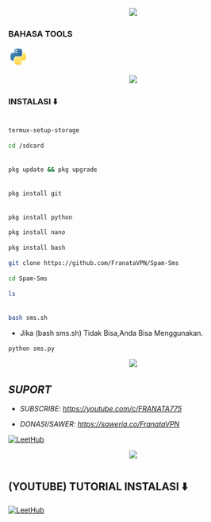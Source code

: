 <p align="center">

<img src="https://readme-typing-svg.herokuapp.com?color=000000&center=true&vCenter=true&multiline=true&height=85&lines=𝙃𝙚𝙡𝙡𝙤,+𝙬𝙚𝙡𝙘𝙤𝙢𝙚;𝗜𝗻𝘁𝗿𝗼𝗱𝘂𝗰𝗲+𝗠𝘆+𝗡𝗮𝗺𝗲+𝘍775;𝗦𝘂𝗯𝘀𝗰𝗿𝗶𝗯𝗲+𝘁𝗼+𝗬𝗼𝘂𝗧𝘂𝗯𝗲+𝘍𝘳𝘢𝘯𝘢𝘵𝘢775">


<h3 align="left">BAHASA TOOLS</h3>
    <a href="https://www.python.org" target="_blank" rel="noreferrer"> <img
    src="https://raw.githubusercontent.com/devicons/devicon/master/icons/python/python-original.svg" alt="python". 
          height="40" /> </a> </p>         
                                                     

    
    





















<p align="center">

  <img src="https://user-images.githubusercontent.com/76937659/153705486-44e6c1b2-74fa-4d44-be1c-36c8fdb83331.gif"/>

</p>

<h3 align="left">INSTALASI ⬇️</h3>

```bash

termux-setup-storage

```
```sh
cd /sdcard
```

```sh

pkg update && pkg upgrade

```

```sh

pkg install git

```

```sh

pkg install python

```
```sh
pkg install nano
```
```sh
pkg install bash
```
```sh
git clone https://github.com/FranataVPN/Spam-Sms
```
```sh
cd Spam-Sms

```

```sh
ls

```
```sh

bash sms.sh

```
- Jika (bash sms.sh) Tidak Bisa,Anda Bisa Menggunakan.
```sh
python sms.py
```

<p align="center">

  <img src="https://user-images.githubusercontent.com/76937659/153705486-44e6c1b2-74fa-4d44-be1c-36c8fdb83331.gif"/>

</p>

 ## _SUPORT_

- _SUBSCRIBE: https://youtube.com/c/FRANATA775_

- _DONASI/SAWER: https://saweria.co/FranataVPN_

[![LeetHub](https://github.com/FranataVPN/Spam-Sms/blob/main/IMG_20221011_213508.jpg)](https://youtu.be/NvKR9yM0G3E "LeetHub saves lives!")

  <p align="center"> <img src="https://user-images.githubusercontent.com/76937659/153705961-79f5a170-5563-4f90-9423-f45c7011ac3f.gif" width="200" +height="180" /> </p>

 

#

   [git-repo-url]: <https://github.com/joemccann/dillinger.git>

   [john gruber]: <http://daringfireball.net>

   [df1]: <http://daringfireball.net/projects/markdown/>

   [markdown-it]: <https://github.com/markdown-it/markdown-it>

   [Ace Editor]: <http://ace.ajax.org>

   [node.js]: <http://nodejs.org>

   [Twitter Bootstrap]: <http://twitter.github.com/bootstrap/>

   [jQuery]: <http://jquery.com>

   [@tjholowaychuk]: <http://twitter.com/tjholowaychuk>

   [express]: <http://expressjs.com>

   [AngularJS]: <http://angularjs.org>

   [Gulp]: <http://gulpjs.com>

   [PlDb]: <https://github.com/joemccann/dillinger/tree/master/plugins/dropbox/README.md>

   [PlGh]: <https://github.com/joemccann/dillinger/tree/master/plugins/github/README.md>

   [PlGd]: <https://github.com/joemccann/dillinger/tree/master/plugins/googledrive/README.md>

   [PlOd]: <https://github.com/joemccann/dillinger/tree/master/plugins/onedrive/README.md>

   [PlMe]: <https://github.com/joemccann/dillinger/tree/master/plugins/medium/README.md>

   [PlGa]: <https://github.com/RahulHP/dillinger/blob/master/plugins/googleanalytics/README.md>

   

   ## (YOUTUBE) TUTORIAL INSTALASI ⬇️

[![LeetHub](https://github.com/FranataVPN/Spam-Sms/blob/main/20221011_213428.jpg)](https://youtu.be/NvKR9yM0G3E "LeetHub saves lives!")

   

   



